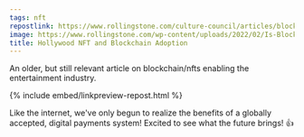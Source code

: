 ```yaml
---
tags: nft
repostlink: https://www.rollingstone.com/culture-council/articles/blockchain-future-of-entertainment-1298876/
image: https://www.rollingstone.com/wp-content/uploads/2022/02/Is-Blockchain-the-Future-of-Entertainment.jpg
title: Hollywood NFT and Blockchain Adoption
---
```


An older, but still relevant article on blockchain/nfts enabling the entertainment industry.

{% include embed/linkpreview-repost.html %}

Like the internet, we've only begun to realize the benefits of a globally accepted, digital payments system! Excited to see what the future brings! 👍